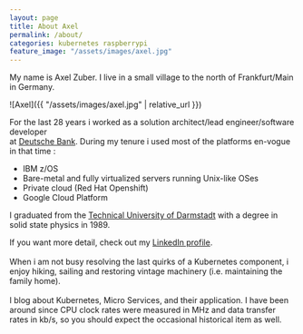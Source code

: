 ```yaml
---
layout: page
title: About Axel
permalink: /about/
categories: kubernetes raspberrypi
feature_image: "/assets/images/axel.jpg"
---
```

My name is Axel Zuber. I live in a small village to the north of Frankfurt/Main in Germany.

![Axel]({{ "/assets/images/axel.jpg" | relative_url }})

For the last 28 years i worked as a solution architect/lead engineer/software developer<br/>
at [Deutsche Bank](https://www.db.com/). During my tenure i used most of the platforms en-vogue in that time :
- IBM z/OS
- Bare-metal and fully virtualized servers running Unix-like OSes
- Private cloud (Red Hat Openshift)
- Google Cloud Platform

I graduated from the [Technical University of Darmstadt](https://www.tu-darmstadt.de/index.en.jsp) with a degree in solid state physics in 1989.

If you want more detail, check out my [LinkedIn profile](https://www.linkedin.com/in/axel-zuber/).
<br/><br/>
When i am not busy resolving the last quirks of a Kubernetes component, i enjoy hiking, sailing and restoring vintage machinery (i.e. maintaining the family home).
<br/><br/>
I blog about Kubernetes, Micro Services, and their application. I have been around since CPU clock rates were measured in MHz and data transfer rates in kb/s, so you should expect the occasional historical item as well.